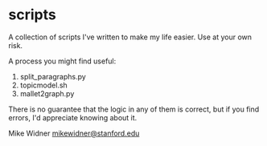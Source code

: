 scripts
=======

A collection of scripts I've written to make my life easier. Use at your own risk.

A process you might find useful:
1. split_paragraphs.py
2. topicmodel.sh
3. mallet2graph.py

There is no guarantee that the logic in any of them is correct, but if you find errors, I'd appreciate knowing about it.

Mike Widner <mikewidner@stanford.edu>
